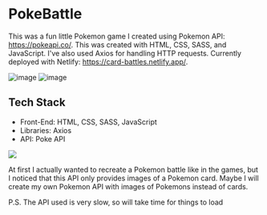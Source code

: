 # PokeBattle

This was a fun little Pokemon game I created using Pokemon API: https://pokeapi.co/. This was created with HTML, CSS, SASS, and JavaScript. I've also used Axios for handling HTTP requests. Currently deployed with Netlify: https://card-battles.netlify.app/.

![image](https://user-images.githubusercontent.com/64509710/221288476-fe706a8b-286b-4307-a0f6-f037ccd656fc.png)
![image](https://user-images.githubusercontent.com/64509710/221288555-38cf5be4-f510-4759-8c62-4304376bdf06.png)

## Tech Stack

<ul>
  <li>Front-End: HTML, CSS, SASS, JavaScript</li>
  <li>Libraries: Axios</li>
  <li>API: Poke API</li>
</ul>

<p align="left">
  <a href="https://skillicons.dev">
    <img src="https://skillicons.dev/icons?i=html,css,sass,js"/>
  </a>
</p>

At first I actually wanted to recreate a Pokemon battle like in the games, but I noticed that this API only provides images of a Pokemon card. Maybe I will create my own Pokemon API with images of Pokemons instead of cards.

P.S. The API used is very slow, so will take time for things to load
